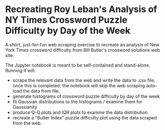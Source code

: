 # Recreating Roy Leban's Analysis of NY Times Crossword Puzzle Difficulty by Day of the Week

A short, just-for-fun web scraping exercise to recreate an analysis of New York Times crossword difficulty from Bill Butler's crossword solutions web site.

The Jupyter notebook is meant to be self-contained and stand-alone.  Running it will:
  * scrape the relevant data from the web and write the data to .csv file; once this is completed, the notebook will skip the web scraping auto-load the data from file.
  * generate histograms of crossword puzzle difficulty by day of the week
  * fit Gaussian distributions to the histograms / examine them for Gaussianity
  * produce Q-Q plots and IQR plots to examine the data distribution
  * recreate a "Bulter Index" puzzle difficulty plot using the data scraped from the web.
